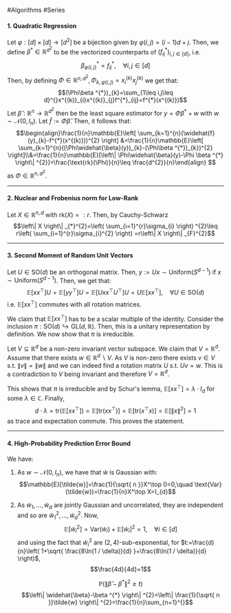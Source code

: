 #Algorithms #Series 

#### 1. Quadratic Regression
Let $\varphi:[d]\times[d]\to [d^{2}]$ be a bijection given by $\varphi(i,j)=(i-1)d+j$. Then, we define $\beta ^{*}\in \mathbb{R}^{d^{2}}$ to be the vectorized counterparts of $(f^{*}_{ij})_{i,j\in [d]}$, i.e. $$\beta ^{*}_{\varphi(i,j)}=f^{*}_{ij},\quad \forall i,j\in[d]$$Then, by defining $\Phi\in \mathbb{R}^{n,d^{2}}, \Phi_{k,\varphi(i,j)}=x^{(k)}_{i}x^{(k)}_{j}$ we get that: $$(\Phi\beta ^{*})_{k}=\sum_{1\leq i,j\leq d}^{}x^{(k)}_{i}x^{(k)}_{j}f^{*}_{ij}=f^{*}(x^{(k)})$$Let $\widehat{\beta}:\mathbb{R}^n\to \mathbb{R}^{d^{2}}$ then be the least square estimator for $y=\Phi\beta ^{*}+w$ with $w\sim \mathcal{N}(0,I_{n})$. Let $\widehat{f}:= \Phi\widehat{\beta}$. Then, it follows that: $$\begin{align}\frac{1}{n}\mathbb{E}\left[ \sum_{k=1}^{n}(\widehat{f}(y)_{k}-f^{*}(x^{(k)}))^{2} \right] &=\frac{1}{n}\mathbb{E}\left[ \sum_{k=1}^{n}((\Phi\widehat{\beta}(y))_{k}-(\Phi\beta ^{*})_{k})^{2} \right]\\&=\frac{1}{n}\mathbb{E}[\left\| \Phi\widehat{\beta}(y)-\Phi \beta ^{*} \right\| ^{2}]=\frac{\text{rk}(\Phi)}{n}\leq \frac{d^{2}}{n}\end{align} $$as $\Phi\in \mathbb{R}^{n,d^{2}}$.

---
#### 2. Nuclear and Frobenius norm for Low-Rank

Let $X\in \mathbb{R}^{n,d}$ with $\text{rk}(X)=:r$. Then, by Cauchy-Schwarz$$\left\| X \right\| _{*}^{2}=\left( \sum_{i=1}^{r}\sigma_{i} \right) ^{2}\leq r\left( \sum_{i=1}^{r}\sigma_{i}^{2} \right) =r\left\| X \right\| _{F}^{2}$$

---
#### 3. Second Moment of Random Unit Vectors
Let $U\in \text{SO}(d)$ be an orthogonal matrix. Then, $y:=Ux \sim \text{Uniform}(S^{d-1})$ if $x\sim \text{Uniform}(S^{d-1})$. Then, we get that:$$\mathbb{E}[xx^\top]U=\mathbb{E}[yy^\top]U=\mathbb{E}[Uxx^\top U^\top]U=U\mathbb{E}[xx^\top],\quad \forall U\in \text{SO}(d)$$i.e. $\mathbb{E}[xx^\top]$ commutes with all rotation matrices.


We claim that $\mathbb{E}[xx^\top]$ has to be a scalar multiple of the identity. Consider the inclusion $\pi:\text{SO}(d)\hookrightarrow \text{GL}(d,\mathbb{R})$. Then, this is a unitary representation by definition. We now show that $\pi$ is irreducible. 

Let $V\subseteq \mathbb{R}^d$ be a non-zero invariant vector subspace. We claim that $V=\mathbb{R}^d$. Assume that there exists $w\in \mathbb{R}^d \backslash V$. As $V$ is non-zero there exists $v\in V$ s.t. $\|v\|=\|w\|$ and we can indeed find a rotation matrix $U$ s.t. $Uv=w$. This is a contradiction to $V$ being invariant and therefore $V=\mathbb{R}^d$.

This shows that $\pi$ is irreducible and by Schur's lemma, $\mathbb{E}[xx^\top]=\lambda \cdot I_{d}$ for some $\lambda\in\mathbb{C}$. Finally, $$d \cdot \lambda=\text{tr}(\mathbb{E}[x x^\top])=\mathbb{E}[\text{tr}(xx^\top)]=\mathbb{E}[ \text{tr}(x^\top x)]=\mathbb{E}[\|x\|^{2}]=1$$as trace and expectation commute. This proves the statement.

---
#### 4. High-Probability Prediction Error Bound
We have:
1. As $w\sim \mathcal{N}(0,I_{n})$, we have that $\tilde{w}$ is Gaussian with: $$\mathbb{E}[\tilde{w}]=\frac{1}{\sqrt{ n }}X^\top 0=0,\quad \text{Var}(\tilde{w})=\frac{1}{n}X^\top X=I_{d}$$
2. As $\tilde{w}_{1},\dots,\tilde{w}_{d}$ are jointly Gaussian and uncorrelated, they are independent and so are $\tilde{w}_{1}^{2},\dots,\tilde{w}_{d}^{2}$. Now, $$\mathbb{E}[\tilde{w}_{i}^{2}]=\text{Var}(\tilde{w}_{i})+\mathbb{E}[\tilde{w}_{i}]^{2}=1,\quad \forall i\in[d]$$and using the fact that $\tilde{w}_{i}^{2}$ are $(2,4)$-sub-exponential, for $t:=\frac{d}{n}\left( 1+\sqrt{ \frac{8\ln(1 / \delta)}{d} }+\frac{8\ln(1 / \delta)}{d} \right)$, $$\frac{4d}{4d}=1$$
   
   $$\mathbb{P}\left(\left\| \widehat{\beta}-\beta ^{*} \right\| ^{2}\geq t\right)$$
$$\left\| \widehat{\beta}-\beta ^{*} \right\| ^{2}=\left\| \frac{1}{\sqrt{ n }}\tilde{w} \right\| ^{2}=\frac{1}{n}\sum_{n=1}^{}$$